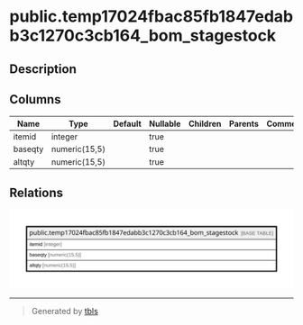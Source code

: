 # public.temp17024fbac85fb1847edabb3c1270c3cb164_bom_stagestock

## Description

## Columns

| Name | Type | Default | Nullable | Children | Parents | Comment |
| ---- | ---- | ------- | -------- | -------- | ------- | ------- |
| itemid | integer |  | true |  |  |  |
| baseqty | numeric(15,5) |  | true |  |  |  |
| altqty | numeric(15,5) |  | true |  |  |  |

## Relations

![er](public.temp17024fbac85fb1847edabb3c1270c3cb164_bom_stagestock.svg)

---

> Generated by [tbls](https://github.com/k1LoW/tbls)

